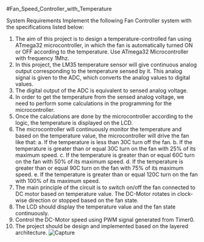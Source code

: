 #Fan_Speed_Controller_with_Temperature

System Requirements 
Implement the following Fan Controller system with the specifications listed below:
1. The aim of this project is to design a temperature-controlled fan using ATmega32 microcontroller, in which the fan is automatically turned ON or OFF according to the temperature. Use ATmega32 Microcontroller with frequency 1Mhz.
2. In this project, the LM35 temperature sensor will give continuous analog output corresponding to the temperature sensed by it. This analog signal is given to the ADC, which converts the analog values to digital values.
3. The digital output of the ADC is equivalent to sensed analog voltage.
4. In order to get the temperature from the sensed analog voltage, we need to perform some calculations in the programming for the microcontroller.
5. Once the calculations are done by the microcontroller according to the logic, the temperature is displayed on the LCD.
6. The microcontroller will continuously monitor the temperature and based on the temperature value, the microcontroller will drive the fan like that:
    a. If the temperature is less than 30C turn off the fan.
    b. If the temperature is greater than or equal 30C turn on the fan with 25% of its maximum speed.
    c. If the temperature is greater than or equal 60C turn on the fan with 50% of its maximum speed.
    d. If the temperature is greater than or equal 90C turn on the fan with 75% of its maximum speed.
    e. If the temperature is greater than or equal 120C turn on the fan with 100% of its maximum speed.
7. The main principle of the circuit is to switch on/off the fan connected to DC motor based on temperature value.
    The DC-Motor rotates in clock-wise direction or stopped based on the fan state.
8. The LCD should display the temperature value and the fan state continuously.
9.  Control the DC-Motor speed using PWM signal generated from Timer0.
10. The project should be design and implemented based on the layered architecture.
![Capture](https://github.com/Marcoyacoub01/Fan_Speed_Controller_with_Temperature/assets/118049131/ab7aada7-2aaf-4724-9d26-9afc06922f56)
